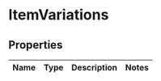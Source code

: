 # ItemVariations

## Properties
Name | Type | Description | Notes
------------ | ------------- | ------------- | -------------
